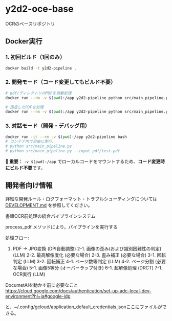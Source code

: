 # y2d2-oce-base
OCRのベースリポジトリ

## Docker実行

### 1. 初回ビルド（1回のみ）
```bash
docker build -t y2d2-pipeline .
```

### 2. 開発モード（コード変更してもビルド不要）
```bash
# pdf/ディレクトリのPDFを自動処理
docker run --rm -v $(pwd):/app y2d2-pipeline python src/main_pipeline.py

# 指定したPDFを処理
docker run --rm -v $(pwd):/app y2d2-pipeline python src/main_pipeline.py --input pdf/your_file.pdf
```

### 3. 対話モード（開発・デバッグ用）
```bash
docker run -it --rm -v $(pwd):/app y2d2-pipeline bash
# コンテナ内で自由に実行:
# python src/main_pipeline.py
# python src/main_pipeline.py --input pdf/test.pdf
```

**📝 重要：** `-v $(pwd):/app` でローカルコードをマウントするため、**コード変更時にビルド不要**です。

## 開発者向け情報

詳細な開発ルール・ログフォーマット・トラブルシューティングについては [DEVELOPMENT.md](./DEVELOPMENT.md) を参照してください。








書類OCR前処理の統合パイプラインシステム

process_pdf メソッドにより，パイプラインを実行する

処理フロー:
1. PDF → JPG変換 (DPI自動調整)
2-1. 画像の歪み(および識別困難性の判定) (LLM)
2-2. 最高解像度化 (必要な場合)
2-3. 歪み補正 (必要な場合)
3-1. 回転判定 (LLM)
3-2. 回転補正
4-1. ページ数等判定 (LLM)
4-2. ページ分割 (必要な場合)
5-1. 画像5等分 (オーバーラップ付き)
6-1. 超解像処理 (DRCT)
7-1. OCR実行 (LLM)

DocumetAIを動かす前に必要なこと
https://cloud.google.com/docs/authentication/set-up-adc-local-dev-environment?hl=ja#google-idp

と、~/.config/gcloud/application_default_credentials.jsonここにファイルができる。